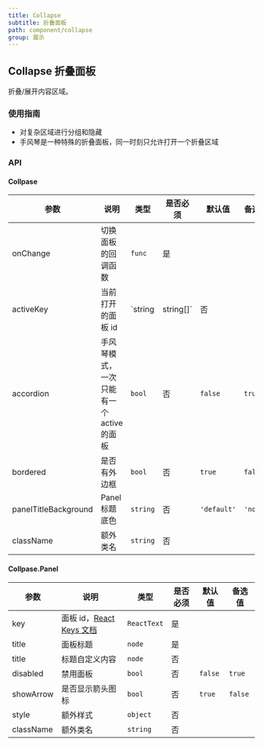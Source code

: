 ```yaml
---
title: Collapse
subtitle: 折叠面板
path: component/collapse
group: 展示
---
```


## Collapse 折叠面板

折叠/展开内容区域。

### 使用指南

- 对复杂区域进行分组和隐藏
- 手风琴是一种特殊的折叠面板，同一时刻只允许打开一个折叠区域

### API

#### Collpase

| 参数                 | 说明                                     | 类型                | 是否必须 | 默认值      | 备选值   |
| -------------------- | ---------------------------------------- | ------------------- | -------- | ----------- | -------- |
| onChange             | 切换面板的回调函数                       | `func`              | 是       |             |          |
| activeKey            | 当前打开的面板 id                        | `string | string[]` | 否       |             |          |
| accordion            | 手风琴模式，一次只能有一个 active 的面板 | `bool`              | 否       | `false`     | `true`   |
| bordered             | 是否有外边框                             | `bool`              | 否       | `true`      | `false`  |
| panelTitleBackground | Panel 标题底色                           | `string`            | 否       | `'default'` | `'none'` |
| className            | 额外类名                                 | `string`            | 否       |             |          |

#### Collpase.Panel

| 参数      | 说明             | 类型     | 是否必须 | 默认值  | 备选值  |
| --------- | ---------------- | -------- | -------- | ------- | ------- |
| key       | 面板 id，[React Keys 文档](https://reactjs.org/docs/lists-and-keys.html#keys)          | `ReactText` | 是       |         |         |
| title     | 面板标题         | `node`   | 是       |         |         |
| title     | 标题自定义内容         | `node`   | 否       |         |         |
| disabled  | 禁用面板         | `bool`   | 否       | `false` | `true`  |
| showArrow | 是否显示箭头图标 | `bool`   | 否       | `true`  | `false` |
| style     | 额外样式         | `object` | 否       |         |         |
| className | 额外类名         | `string` | 否       |         |         |
